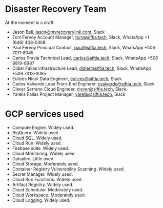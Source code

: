 # Disaster Recovery Team

At the moment is a draft.

- Jason Bell, jason@myrecoverylink.com, Slack
- Tom Fervoy Account Manager, tom@siftia.tech, Slack, WhatsApp +1 (646) 408-0368
- Paul Fervoy Principal Contact, paul@siftia.tech, Slack, WhatsApp +506 7011-8045
- Carlos Pravia Technical Lead, carlos@siftia.tech, Slack, WhatsApp +506 8819-8987
- Didier Fallas Infrastructure Lead, didier@siftia.tech, Slack, WhatsApp +506 7013-3085
- Eulices Nicot Data Engineer, eulices@siftia.tech, Slack
- Carlos Valverde Lead Front-End Engineer, cvalverde@siftia.tech, Slack
- Clever Serrano Cloud Engineer, clever@siftia.tech, Slack
- Yarelis Fallas Project Manager, yarelis@siftia.tech, Slack

# GCP services used

- Compute Engine. Widely used.
- BigQuery. Widely used.
- Cloud SQL. Widely used.
- Cloud Run. Widely used.
- Firebase suite. Widely used.
- Cloud Monitoring. Widely used.
- Dataplex. Little used.
- Cloud Storage. Moderately used.
- Container Registry Vulnerability Scanning. Widely used.
- Secret Manager. Widely used.
- Cloud Run Functions. Widely used.
- Artifact Registry. Widely used.
- Cloud Scheduler. Moderately used.
- Cloud Workspace. Moderately used.
- Cloud Logging. Widely used.
